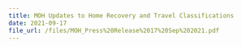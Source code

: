 ```yaml
---
title: MOH Updates to Home Recovery and Travel Classifications
date: 2021-09-17
file_url: /files/MOH_Press%20Release%2017%20Sep%202021.pdf
---
```

